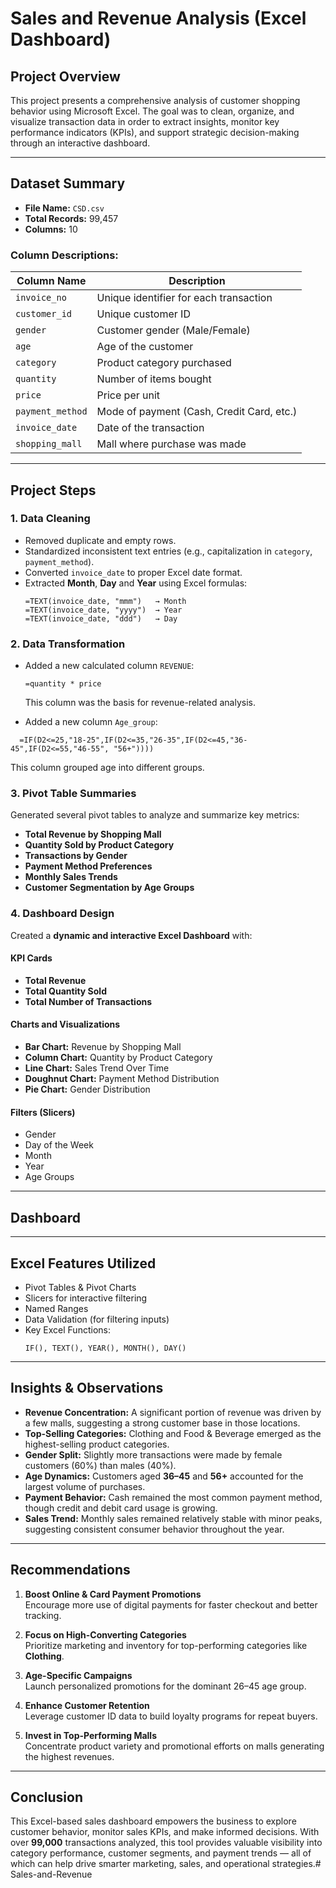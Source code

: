 # Sales and Revenue Analysis (Excel Dashboard)

## Project Overview

This project presents a comprehensive analysis of customer shopping behavior using Microsoft Excel. The goal was to clean, organize, and visualize transaction data in order to extract insights, monitor key performance indicators (KPIs), and support strategic decision-making through an interactive dashboard.

---

## Dataset Summary

- **File Name:** `CSD.csv`  
- **Total Records:** 99,457  
- **Columns:** 10  

### Column Descriptions:

| Column Name     | Description                                               |
|------------------|-----------------------------------------------------------|
| `invoice_no`     | Unique identifier for each transaction                   |
| `customer_id`    | Unique customer ID                                       |
| `gender`         | Customer gender (Male/Female)                            |
| `age`            | Age of the customer                                      |
| `category`       | Product category purchased                               |
| `quantity`       | Number of items bought                                   |
| `price`          | Price per unit                                           |
| `payment_method` | Mode of payment (Cash, Credit Card, etc.)               |
| `invoice_date`   | Date of the transaction                                  |
| `shopping_mall`  | Mall where purchase was made                             |

---

## Project Steps

### 1. Data Cleaning

- Removed duplicate and empty rows.
- Standardized inconsistent text entries (e.g., capitalization in `category`, `payment_method`).
- Converted `invoice_date` to proper Excel date format.
- Extracted **Month**, **Day** and **Year** using Excel formulas:
  ```excel
  =TEXT(invoice_date, "mmm")   → Month
  =TEXT(invoice_date, "yyyy")  → Year
  =TEXT(invoice_date, "ddd")   → Day
  ```

### 2. Data Transformation

- Added a new calculated column `REVENUE`:
  ```excel
  =quantity * price
  ```
  This column was the basis for revenue-related analysis.

- Added a new column `Age_group`:
```excel
  =IF(D2<=25,"18-25",IF(D2<=35,"26-35",IF(D2<=45,"36-45",IF(D2<=55,"46-55", "56+"))))
  ```
  This column grouped age into different groups.

### 3. Pivot Table Summaries

Generated several pivot tables to analyze and summarize key metrics:

- **Total Revenue by Shopping Mall**
- **Quantity Sold by Product Category**
- **Transactions by Gender**
- **Payment Method Preferences**
- **Monthly Sales Trends**
- **Customer Segmentation by Age Groups**

### 4. Dashboard Design

Created a **dynamic and interactive Excel Dashboard** with:

#### KPI Cards
- **Total Revenue**  
- **Total Quantity Sold**  
- **Total Number of Transactions**

#### Charts and Visualizations
- **Bar Chart:** Revenue by Shopping Mall  
- **Column Chart:** Quantity by Product Category  
- **Line Chart:** Sales Trend Over Time  
- **Doughnut Chart:** Payment Method Distribution  
- **Pie Chart:** Gender Distribution  

#### Filters (Slicers)
- Gender   
- Day of the Week  
- Month  
- Year  
- Age Groups

---

## Dashboard


---

## Excel Features Utilized

- Pivot Tables & Pivot Charts  
- Slicers for interactive filtering  
- Named Ranges  
- Data Validation (for filtering inputs)  
- Key Excel Functions:  
  ```excel
  IF(), TEXT(), YEAR(), MONTH(), DAY()
  ```

---

## Insights & Observations

- **Revenue Concentration:** A significant portion of revenue was driven by a few malls, suggesting a strong customer base in those locations.
- **Top-Selling Categories:** Clothing and Food & Beverage emerged as the highest-selling product categories.
- **Gender Split:** Slightly more transactions were made by female customers (60%) than males (40%).
- **Age Dynamics:** Customers aged **36–45** and **56+** accounted for the largest volume of purchases.
- **Payment Behavior:** Cash remained the most common payment method, though credit and debit card usage is growing.
- **Sales Trend:** Monthly sales remained relatively stable with minor peaks, suggesting consistent consumer behavior throughout the year.

---

## Recommendations

1. **Boost Online & Card Payment Promotions**  
   Encourage more use of digital payments for faster checkout and better tracking.

2. **Focus on High-Converting Categories**  
   Prioritize marketing and inventory for top-performing categories like **Clothing**.

3. **Age-Specific Campaigns**  
   Launch personalized promotions for the dominant 26–45 age group.

4. **Enhance Customer Retention**  
   Leverage customer ID data to build loyalty programs for repeat buyers.

5. **Invest in Top-Performing Malls**  
   Concentrate product variety and promotional efforts on malls generating the highest revenues.

---

## Conclusion

This Excel-based sales dashboard empowers the business to explore customer behavior, monitor sales KPIs, and make informed decisions. With over **99,000** transactions analyzed, this tool provides valuable visibility into category performance, customer segments, and payment trends — all of which can help drive smarter marketing, sales, and operational strategies.# Sales-and-Revenue
